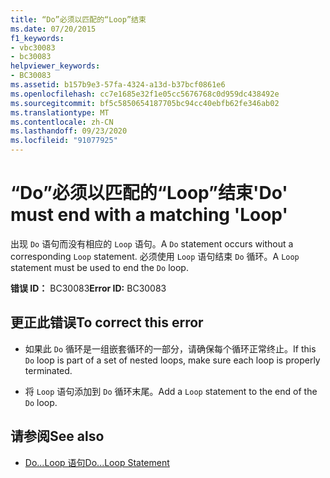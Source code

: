 ```yaml
---
title: “Do”必须以匹配的“Loop”结束
ms.date: 07/20/2015
f1_keywords:
- vbc30083
- bc30083
helpviewer_keywords:
- BC30083
ms.assetid: b157b9e3-57fa-4324-a13d-b37bcf0861e6
ms.openlocfilehash: cc7e1685e32f1e05cc5676768c0d959dc438492e
ms.sourcegitcommit: bf5c5850654187705bc94cc40ebfb62fe346ab02
ms.translationtype: MT
ms.contentlocale: zh-CN
ms.lasthandoff: 09/23/2020
ms.locfileid: "91077925"
---
```

# <a name="do-must-end-with-a-matching-loop"></a><span data-ttu-id="bfe3b-102">“Do”必须以匹配的“Loop”结束</span><span class="sxs-lookup"><span data-stu-id="bfe3b-102">'Do' must end with a matching 'Loop'</span></span>

<span data-ttu-id="bfe3b-103">出现 `Do` 语句而没有相应的 `Loop` 语句。</span><span class="sxs-lookup"><span data-stu-id="bfe3b-103">A `Do` statement occurs without a corresponding `Loop` statement.</span></span> <span data-ttu-id="bfe3b-104">必须使用 `Loop` 语句结束 `Do` 循环。</span><span class="sxs-lookup"><span data-stu-id="bfe3b-104">A `Loop` statement must be used to end the `Do` loop.</span></span>  
  
 <span data-ttu-id="bfe3b-105">**错误 ID：** BC30083</span><span class="sxs-lookup"><span data-stu-id="bfe3b-105">**Error ID:** BC30083</span></span>  
  
## <a name="to-correct-this-error"></a><span data-ttu-id="bfe3b-106">更正此错误</span><span class="sxs-lookup"><span data-stu-id="bfe3b-106">To correct this error</span></span>  
  
- <span data-ttu-id="bfe3b-107">如果此 `Do` 循环是一组嵌套循环的一部分，请确保每个循环正常终止。</span><span class="sxs-lookup"><span data-stu-id="bfe3b-107">If this `Do` loop is part of a set of nested loops, make sure each loop is properly terminated.</span></span>  
  
- <span data-ttu-id="bfe3b-108">将 `Loop` 语句添加到 `Do` 循环末尾。</span><span class="sxs-lookup"><span data-stu-id="bfe3b-108">Add a `Loop` statement to the end of the `Do` loop.</span></span>  
  
## <a name="see-also"></a><span data-ttu-id="bfe3b-109">请参阅</span><span class="sxs-lookup"><span data-stu-id="bfe3b-109">See also</span></span>

- [<span data-ttu-id="bfe3b-110">Do...Loop 语句</span><span class="sxs-lookup"><span data-stu-id="bfe3b-110">Do...Loop Statement</span></span>](../language-reference/statements/do-loop-statement.md)

